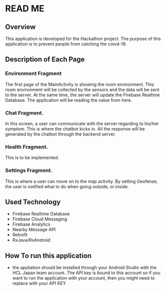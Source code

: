 # READ ME

## Overview

This application is developed for the Hackathon project. The purpose of this application is to prevent people from catching the coivd-19.


## Description of Each Page 

### Environment Fragment
The first page of the MainActivity is showing the room environment. This room environment will be collected by the sensors and the data will be sent to the server. At the same time, the server will update the Firebase Realtime Database. The application will be reading the value from here.

### Chat Fragment.
In this screen, a user can communicate with the server regarding to his/her symptom. This is where the chatbot kicks in. All the response will be generated by the chatbot through the backend server.

### Health Fragment.
This is to be implemented. 

### Settings Fragment.
This is where a user can move on to the map activity.
By setting Geofense, the user is notified what to do when going outside, or inside.

## Used Technology

* Firebase Realtime Database
* Firebase Cloud Messaging
* Firebase Analytics
* Nearby Message API
* Retrofit
* RxJava/RxAndroid

## How To run this application
* the appliation should be installed through your Android Studio with the HCL Japan team account. The API key is bound to this account so if you want to run the application with your account, then you might need to replace with your API KEY
